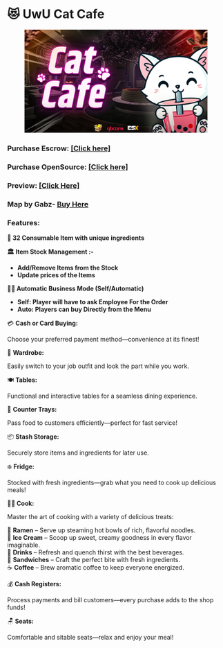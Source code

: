 # 😻 UwU Cat Cafe

<figure><img src="../../../.gitbook/assets/uwuthumbnail.jpg" alt=""><figcaption></figcaption></figure>

### Purchase Escrow: [\[Click here\]](https://pulsescripts.com/product/uwucatcafe)

### Purchase OpenSource: [\[Click here\]](https://pulsescripts.com/category/opensource)

### Preview: [\[Click Here\]](https://youtu.be/3QoFe_Q52bA)

### Map by Gabz- [Buy Here](https://www.gabzv.com/)

### Features:

**🍞 32 Consumable Item with unique ingredients**

**🏛️ Item Stock Management :-**

* **Add/Remove Items from the Stock**
* **Update prices of the Items**

**👨‍💼 Automatic Business Mode (Self/Automatic)**

* **Self: Player will have to ask Employee For the Order**
* **Auto: Players can buy Directly from the Menu**

💳 **Cash or Card Buying:**&#x20;

Choose your preferred payment method—convenience at its finest!

👕 **Wardrobe:**&#x20;

Easily switch to your job outfit and look the part while you work.

🍽️ **Tables:**&#x20;

Functional and interactive tables for a seamless dining experience.

🛒 **Counter Trays:**&#x20;

Pass food to customers efficiently—perfect for fast service!

📦 **Stash Storage:**&#x20;

Securely store items and ingredients for later use.

❄️ **Fridge:**&#x20;

Stocked with fresh ingredients—grab what you need to cook up delicious meals!

**🧑‍🍳 Cook:**

Master the art of cooking with a variety of delicious treats:

🍜 **Ramen** – Serve up steaming hot bowls of rich, flavorful noodles.\
🍦 **Ice Cream** – Scoop up sweet, creamy goodness in every flavor imaginable.\
🥤 **Drinks** – Refresh and quench thirst with the best beverages.\
🥪 **Sandwiches** – Craft the perfect bite with fresh ingredients.\
☕ **Coffee** – Brew aromatic coffee to keep everyone energized.

💰 **Cash Registers:**&#x20;

Process payments and bill customers—every purchase adds to the shop funds!

🪑 **Seats:**&#x20;

Comfortable and sitable seats—relax and enjoy your meal!

